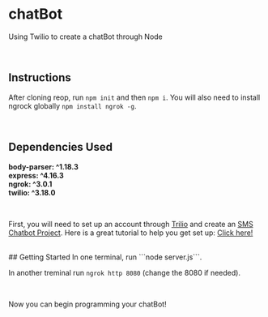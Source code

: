 # chatBot

Using Twilio to create a chatBot through Node

<br/>

## Instructions

After cloning reop, run ```npm init``` and then ```npm i```. You will also need to install ngrock globally ```npm install ngrok -g```.

<br/>

## Dependencies Used

**body-parser: ^1.18.3
<br/>
express: ^4.16.3
<br/>
ngrok: ^3.0.1
<br/>
twilio: ^3.18.0**

<br/>

First, you will need to set up an account through [Trilio](https://www.twilio.com/) and create an [SMS Chatbot Project](https://www.twilio.com/console/projects/create#). Here is a great tutorial to help you get set up: [Click here!](https://www.youtube.com/watch?v=f9jE5ywz8cs)

<br/>
## Getting Started
In one terminal, run ```node server.js```. 

In another treminal run ```ngrok http 8080``` (change the 8080 if needed).

<br/>

Now you can begin programming your chatBot!


